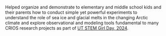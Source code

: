 Helped organize and demonstrate to elementary and middle school kids and their parents how to conduct simple yet powerful experiments to understand the role of sea ice and glacial melts in the changing Arctic climate and explore observational and modeling tools fundamental to many CRIOS research projects as part of <a href="https://girlday.utexas.edu/">UT STEM Girl Day, 2024</a>.
